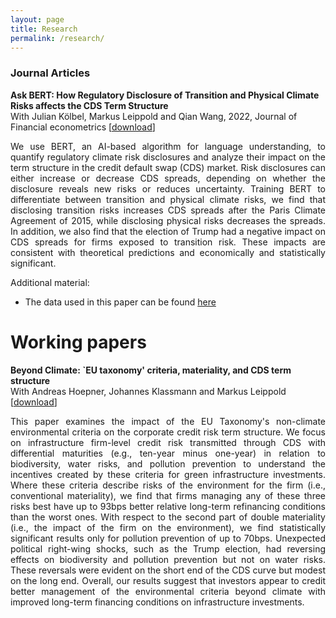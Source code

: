 ```yaml
---
layout: page
title: Research
permalink: /research/
---
```


### Journal Articles

<b>Ask BERT: How Regulatory Disclosure of Transition and Physical Climate Risks affects the CDS Term Structure</b>
<br/>
With Julian Kölbel, Markus Leippold and Qian Wang, 2022, Journal of Financial econometrics [[download](https://academic.oup.com/jfec/advance-article-abstract/doi/10.1093/jjfinec/nbac027/6650201)]

<div style="text-align: justify">
We use BERT, an AI-based algorithm for language understanding, to quantify regulatory climate risk disclosures and analyze their impact on the term structure in the credit default swap (CDS) market. Risk disclosures can either increase or decrease CDS spreads, depending on whether the disclosure reveals new risks or reduces uncertainty. Training BERT to differentiate between transition and physical climate risks, we find that disclosing transition risks increases CDS spreads after the Paris Climate Agreement of 2015, while disclosing physical risks decreases the spreads. In addition, we also find that the election of Trump had a negative impact on CDS spreads for firms exposed to transition risk. These impacts are consistent with theoretical predictions and economically and statistically significant.
</div>

Additional material:
* The data used in this paper can be found [here](https://osf.io/pk2u9/) 

<!-- # Working papers -->

# Working papers
<b>Beyond Climate: `EU taxonomy' criteria, materiality, and CDS term structure</b>
<br/>
With Andreas Hoepner, Johannes Klassmann and Markus Leippold [[download](https://papers.ssrn.com/sol3/papers.cfm?abstract_id=4351633)]

<div style="text-align: justify;" >
This paper examines the impact of the EU Taxonomy's non-climate environmental criteria on the corporate credit risk term structure. We focus on infrastructure firm-level credit risk transmitted through CDS with differential maturities (e.g., ten-year minus one-year) in relation to biodiversity, water risks, and pollution prevention to understand the incentives created by these criteria for green infrastructure investments. Where these criteria describe risks of the environment for the firm (i.e., conventional materiality), we find that firms managing any of these three risks best have up to 93bps better relative long-term refinancing conditions than the worst ones. With respect to the second part of double materiality (i.e., the impact of the firm on the environment), we find statistically significant results only for pollution prevention of up to 70bps. Unexpected political right-wing shocks, such as the Trump election, had reversing effects on biodiversity and pollution prevention but not on water risks. These reversals were evident on the short end of the CDS curve but modest on the long end. Overall, our results suggest that investors appear to credit better management of the environmental criteria beyond climate with improved long-term financing conditions on infrastructure investments. 
</div>


<!-- # Work in progress -->

